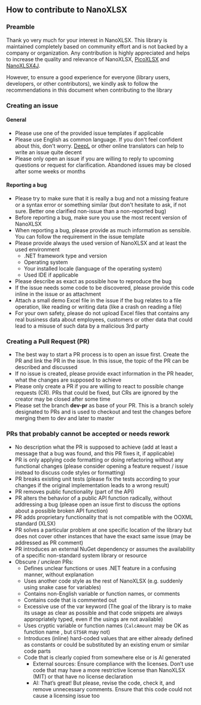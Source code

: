 
## How to contribute to NanoXLSX

### Preamble
Thank yo very much for your interest in NanoXLSX. This library is maintained completely based on community effort and is not backed by a company or organization. Any contribution is highly appreciated and helps to increase the quality and relevance of NanoXLSX, [PicoXLSX](https://github.com/rabanti-github/PicoXLSX) and [NanoXLSX4J](https://github.com/rabanti-github/NanoXLSX4j).

However, to ensure a good experience for everyone (library users, developers, or other contributors), we kindly ask to follow the recommendations in this document when contributing to the library

### Creating an issue

#### General
* Please use one of the provided issue templates if applicable
* Please use English as common language. If you don't feel confident about this, don't worry. [DeepL]( https://www.deepl.com/translator) or other online translators can help to write an issue quite decent
* Please only open an issue if you are willing to reply to upcoming questions or request for clarification. Abandoned issues may be closed after some weeks or months

#### Reporting a bug

* Please try to make sure that it is really a bug and not a missing feature or a syntax error or something similar (but don't hesitate to ask, if not sure. Better one clarified non-issue than a non-reported bug)
* Before reporting a bug, make sure you use the most recent version of NanoXLSX
* When reporting a bug, please provide as much information as sensible. You can follow the requirement in the issue template
* Please provide always the used version of NanoXLSX and at least the used environment
  * .NET framework type and version
  * Operating system
  * Your installed locale (language of the operating system)
  * Used IDE if applicable
* Please describe as exact as possible how to reproduce the bug
* If the issue needs some code to be discovered, please provide this code inline in the issue or as attachment
* Attach a small demo Excel file in the issue if the bug relates to a file operation, like reading or writing data (like a crash on reading a file)
* For your own safety, please do not upload Excel files that contains any real business data about employees, customers or other data that could lead to a misuse of such data by a malicious 3rd party
  
### Creating a Pull Request (PR)

* The best way to start a PR process is to open an issue first. Create the PR and link the PR in the issue. In this issue, the topic of the PR can be described and discussed
* If no issue is created, please provide exact information in the PR header, what the changes are supposed to achieve
* Please only create a PR if you are willing to react to possible change requests (CR). PRs that could be fixed, but CRs are ignored by the creator may be closed after some time
* Please set the branch **dev-pr** as base of your PR. This is a branch solely designated to PRs and is used to checkout and test the changes before merging them to dev and later to master
  
### PRs that probably cannot be accepted or needs rework

* No description what the PR is supposed to achieve (add at least a message that a bug was found, and this PR fixes it, if applicable)
* PR is only applying code formatting or doing refactoring without any functional changes (please consider opening a feature request / issue instead to discuss code styles or formatting)
* PR breaks existing unit tests (please fix the tests according to your changes if the original implementation leads to a wrong result) 
* PR removes public functionality (part of the API)
* PR alters the behavior of a public API function radically, without addressing a bug (please open an issue first to discuss the options about a possible broken API function)
* PR adds proprietary functionality that is not compatible with the OOXML standard (XLSX)
* PR solves a particular problem at one specific location of the library but does not cover other instances that have the exact same issue (may be addressed as PR comment)
* PR introduces an external  NuGet dependency or assumes the availability of a specific non-standard system library or resource
* Obscure / *unclean* PRs:
  * Defines unclear functions or uses .NET feature in a confusing manner, without explanation
  * Uses another code style as the rest of NanoXLSX (e.g. suddenly using snake case for variables)
  * Contains non-English variable or function names, or comments
  * Contains code that is commented out
  * Excessive use of the var keyword (The goal of the library is to make its usage as clear as possible and that code snippets are always appropriately typed, even if the usings are not available)
  * Uses cryptic variable or function names (`CalcAmount` may be OK as function name , but `GT56R` may not)
  * Introduces (inline) hard-coded values that are either already defined as constants or could be substituted by an existing enum or similar code parts
  * Code that is clearly copied from somewhere else or is AI generated
    * External sources: Ensure compliance with the licenses. Don’t use code that may have a more restrictive license than NanoXLSX (MIT) or that have no license declaration
    * AI: That’s great! But please, revise the code, check it, and remove unnecessary comments. Ensure that this code could not cause a licensing issue too  

